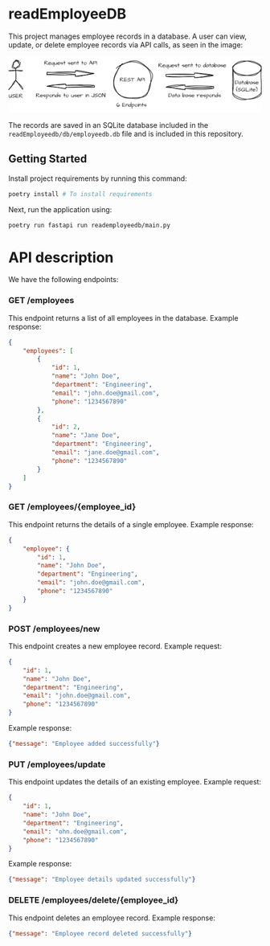 # readEmployeeDB
This project manages employee records in a database. A user can view, update, or delete employee records via API calls, as seen in the image:

![visual representation of application](howitworks.png)

The records are saved in an SQLite database included in the `readEmployeedb/db/employeedb.db` file and is included in this repository.

## Getting Started
Install project requirements by running this command:
```sh
poetry install # To install requirements
```
Next, run the application using:
```sh
poetry run fastapi run reademployeedb/main.py
```

# API description
We have the following endpoints:

### GET /employees
This endpoint returns a list of all employees in the database.
Example response:
```json
{
    "employees": [
        {
            "id": 1,
            "name": "John Doe",
            "department": "Engineering",
            "email": "john.doe@gmail.com",
            "phone": "1234567890"
        },
        {
            "id": 2,
            "name": "Jane Doe",
            "department": "Engineering",
            "email": "jane.doe@gmail.com",
            "phone": "1234567890"
        }
    ]
}
```

### GET /employees/{employee_id}
This endpoint returns the details of a single employee.
Example response:
```json
{
    "employee": {
        "id": 1,
        "name": "John Doe",
        "department": "Engineering",
        "email": "john.doe@gmail.com",
        "phone": "1234567890"
    }
}
```

### POST /employees/new
This endpoint creates a new employee record.
Example request:
```json
{  
    "id": 1,
    "name": "John Doe",
    "department": "Engineering",
    "email": "john.doe@gmail.com",
    "phone": "1234567890"
}
```
Example response:
```json
{"message": "Employee added successfully"}
```

### PUT /employees/update
This endpoint updates the details of an existing employee.
Example request:
```json
{  
    "id": 1,
    "name": "John Doe",
    "department": "Engineering",
    "email": "ohn.doe@gmail.com",
    "phone": "1234567890"
}
```
Example response:
```json
{"message": "Employee details updated successfully"}
```

### DELETE /employees/delete/{employee_id}
This endpoint deletes an employee record.
Example response:
```json
{"message": "Employee record deleted successfully"}
```